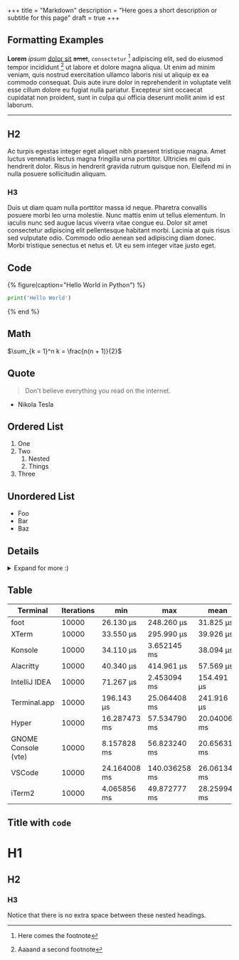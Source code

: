+++
title = "Markdown"
description = "Here goes a short description or subtitle for this page"
draft = true
+++

## Formatting Examples
**Lorem** _ipsum_ [dolor sit](https://example.com) ~~amet~~, `consectetur` [^1] adipiscing elit, sed do eiusmod tempor incididunt [^2] ut labore et dolore magna aliqua. Ut enim ad minim veniam, quis nostrud exercitation ullamco laboris nisi ut aliquip ex ea commodo consequat. Duis aute irure dolor in reprehenderit in voluptate velit esse cillum dolore eu fugiat nulla pariatur. Excepteur sint occaecat cupidatat non proident, sunt in culpa qui officia deserunt mollit anim id est laborum.

---

## H2

Ac turpis egestas integer eget aliquet nibh praesent tristique magna. Amet luctus venenatis lectus magna fringilla urna porttitor. Ultricies mi quis hendrerit dolor. Risus in hendrerit gravida rutrum quisque non. Eleifend mi in nulla posuere sollicitudin aliquam.

### H3
Duis ut diam quam nulla porttitor massa id neque. Pharetra convallis posuere morbi leo urna molestie. Nunc mattis enim ut tellus elementum. In iaculis nunc sed augue lacus viverra vitae congue eu. Dolor sit amet consectetur adipiscing elit pellentesque habitant morbi. Lacinia at quis risus sed vulputate odio. Commodo odio aenean sed adipiscing diam donec. Morbi tristique senectus et netus et. Ut eu sem integer vitae justo eget.

## Code
{% figure(caption="Hello World in Python") %}
```python
print('Hello World')
```
{% end %}

## Math
$\sum_{k = 1}^n k = \frac{n(n + 1)}{2}$

## Quote
> Don't believe everything you read on the internet.
- Nikola Tesla

## Ordered List
1. One
2. Two
   1. Nested
   2. Things
3. Three

## Unordered List
* Foo
* Bar
* Baz

## Details

<details>
<summary>Expand for more :)</summary>

Amet luctus venenatis lectus magna fringilla urna porttitor. Ultricies mi quis hendrerit dolor. 

</details>

## Table

| Terminal            | Iterations | min          | max           | mean         |
|---------------------|------------|--------------|---------------|--------------|
| foot                | 10000      | 26.130 µs    | 248.260 µs    | 31.825 µs    |
| XTerm               | 10000      | 33.550 µs    | 295.990 µs    | 39.926 µs    |
| Konsole             | 10000      | 34.110 µs    | 3.652145 ms   | 38.094 µs    |
| Alacritty           | 10000      | 40.340 µs    | 414.961 µs    | 57.569 µs    |
| IntelliJ IDEA       | 10000      | 71.267 µs    | 2.453094 ms   | 154.491 µs   |
| Terminal.app        | 10000      | 196.143 µs   | 25.064408 ms  | 241.916 µs   |
| Hyper               | 10000      | 16.287473 ms | 57.534790 ms  | 20.040066 ms |
| GNOME Console (vte) | 10000      | 8.157828 ms  | 56.823240 ms  | 20.656316 ms |
| VSCode              | 10000      | 24.164008 ms | 140.036258 ms | 26.061349 ms |
| iTerm2              | 10000      | 4.065856 ms  | 49.872777 ms  | 28.259948 ms |


## Title with `code`

# H1
## H2
### H3
Notice that there is no extra space between these nested headings.

[^1]: Here comes the footnote

[^2]: Aaaand a second footnote
